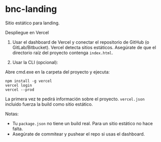 # bnc-landing

Sitio estático para landing.

Despliegue en Vercel

1. Usar el dashboard de Vercel y conectar el repositorio de GitHub (o GitLab/Bitbucket). Vercel detecta sitios estáticos. Asegúrate de que el directorio raíz del proyecto contenga `index.html`.

2. Usar la CLI (opcional):

Abre cmd.exe en la carpeta del proyecto y ejecuta:

```
npm install -g vercel
vercel login
vercel --prod
```

La primera vez te pedirá información sobre el proyecto. `vercel.json` incluido fuerza la build como sitio estático.

Notas:

-   Tu `package.json` no tiene un build real. Para un sitio estático no hace falta.
-   Asegúrate de commitear y pushear el repo si usas el dashboard.
